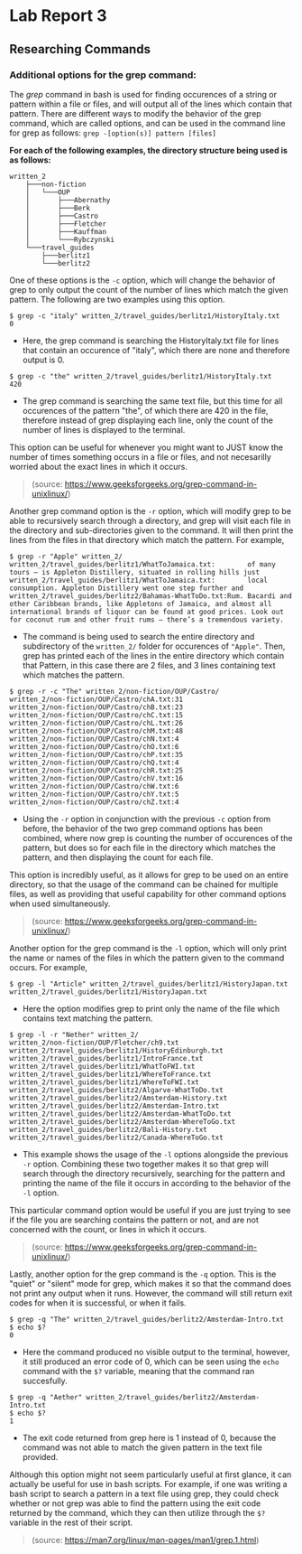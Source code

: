 # Lab Report 3
## Researching Commands
### **Additional options for the grep command:**

The *grep* command in bash is used for finding occurences of a string or pattern within a file or files, and will output all of the lines which contain that pattern. There are different ways to modify the behavior of the grep command, which are called options, and can be used in the command line for grep as follows: `grep -[option(s)] pattern [files]`

**For each of the following examples, the directory structure being used is as follows:**
```
written_2
    ├───non-fiction
    │   └───OUP
    │       ├───Abernathy
    │       ├───Berk
    │       ├───Castro
    │       ├───Fletcher
    │       ├───Kauffman
    │       └───Rybczynski
    └───travel_guides
        ├───berlitz1
        └───berlitz2
```

One of these options is the `-c` option, which will change the behavior of grep to only output the count of the number of lines which match the given pattern. The following are two examples using this option. 
```
$ grep -c "italy" written_2/travel_guides/berlitz1/HistoryItaly.txt 
0
```
* Here, the grep command is searching the HistoryItaly.txt file for lines that contain an occurence of "italy", which there are none and therefore output is 0.
```
$ grep -c "the" written_2/travel_guides/berlitz1/HistoryItaly.txt
420
```
* The grep command is searching the same text file, but this time for all occurences of the pattern "the", of which there are 420 in the file, therefore instead of grep displaying each line, only the count of the number of lines is displayed to the terminal.

This option can be useful for whenever you might want to JUST know the number of times something occurs in a file or files, and not necesarilly worried about the exact lines in which it occurs.

> (source: https://www.geeksforgeeks.org/grep-command-in-unixlinux/)

Another grep command option is the `-r` option, which will modify grep to be able to recursively search through a directory, and grep will visit each file in the directory and sub-directories given to the command. It will then print the lines from the files in that directory which match the pattern. For example,
```
$ grep -r "Apple" written_2/
written_2/travel_guides/berlitz1/WhatToJamaica.txt:        of many tours — is Appleton Distillery, situated in rolling hills just
written_2/travel_guides/berlitz1/WhatToJamaica.txt:        local consumption. Appleton Distillery went one step further and
written_2/travel_guides/berlitz2/Bahamas-WhatToDo.txt:Rum. Bacardi and other Caribbean brands, like Appletons of Jamaica, and almost all international brands of liquor can be found at good prices. Look out for coconut rum and other fruit rums — there’s a tremendous variety.
```
* The command is being used to search the entire directory and subdirectory of the `written_2/` folder for occurences of `"Apple"`. Then, grep has printed each of the lines in the entire directory which contain that Pattern, in this case there are 2 files, and 3 lines containing text which matches the pattern.

```
$ grep -r -c "The" written_2/non-fiction/OUP/Castro/
written_2/non-fiction/OUP/Castro/chA.txt:31
written_2/non-fiction/OUP/Castro/chB.txt:23
written_2/non-fiction/OUP/Castro/chC.txt:15
written_2/non-fiction/OUP/Castro/chL.txt:26
written_2/non-fiction/OUP/Castro/chM.txt:48
written_2/non-fiction/OUP/Castro/chN.txt:4 
written_2/non-fiction/OUP/Castro/chO.txt:6 
written_2/non-fiction/OUP/Castro/chP.txt:35
written_2/non-fiction/OUP/Castro/chQ.txt:4 
written_2/non-fiction/OUP/Castro/chR.txt:25
written_2/non-fiction/OUP/Castro/chV.txt:16
written_2/non-fiction/OUP/Castro/chW.txt:6 
written_2/non-fiction/OUP/Castro/chY.txt:5 
written_2/non-fiction/OUP/Castro/chZ.txt:4
```
* Using the `-r` option in conjunction with the previous `-c` option from before, the behavior of the two grep command options has been combined, where now grep is counting the number of occurences of the pattern, but does so for each file in the directory which matches the pattern, and then displaying the count for each file.

This option is incredibly useful, as it allows for grep to be used on an entire directory, so that the usage of the command can be chained for multiple files, as well as providing that useful capability for other command options when used simultaneously.

> (source: https://www.geeksforgeeks.org/grep-command-in-unixlinux/)

Another option for the grep command is the `-l` option, which will only print the name or names of the files in which the pattern given to the command occurs. For example,
```
$ grep -l "Article" written_2/travel_guides/berlitz1/HistoryJapan.txt 
written_2/travel_guides/berlitz1/HistoryJapan.txt
```
* Here the option modifies grep to print only the name of the file which contains text matching the pattern.
```
$ grep -l -r "Nether" written_2/
written_2/non-fiction/OUP/Fletcher/ch9.txt
written_2/travel_guides/berlitz1/HistoryEdinburgh.txt
written_2/travel_guides/berlitz1/IntroFrance.txt        
written_2/travel_guides/berlitz1/WhatToFWI.txt
written_2/travel_guides/berlitz1/WhereToFrance.txt      
written_2/travel_guides/berlitz1/WhereToFWI.txt
written_2/travel_guides/berlitz2/Algarve-WhatToDo.txt   
written_2/travel_guides/berlitz2/Amsterdam-History.txt  
written_2/travel_guides/berlitz2/Amsterdam-Intro.txt    
written_2/travel_guides/berlitz2/Amsterdam-WhatToDo.txt 
written_2/travel_guides/berlitz2/Amsterdam-WhereToGo.txt
written_2/travel_guides/berlitz2/Bali-History.txt       
written_2/travel_guides/berlitz2/Canada-WhereToGo.txt
```
* This example shows the usage of the `-l` options alongside the previous `-r` option. Combining these two together makes it so that grep will search through the directory recursively, searching for the pattern and printing the name of the file it occurs in according to the behavior of the `-l` option.

This particular command option would be useful if you are just trying to see if the file you are searching contains the pattern or not, and are not concerned with the count, or lines in which it occurs.

> (source: https://www.geeksforgeeks.org/grep-command-in-unixlinux/)

Lastly, another option for the grep command is the `-q` option. This is the "quiet" or "silent" mode for grep, which makes it so that the command does not print any output when it runs. However, the command will still return exit codes for when it is successful, or when it fails.
```
$ grep -q "The" written_2/travel_guides/berlitz2/Amsterdam-Intro.txt
$ echo $?
0
```
* Here the command produced no visible output to the terminal, however, it still produced an error code of 0, which can be seen using the `echo` command with the `$?` variable, meaning that the command ran succesfully.

```
$ grep -q "Aether" written_2/travel_guides/berlitz2/Amsterdam-Intro.txt
$ echo $?
1
```
* The exit code returned from grep here is 1 instead of 0, because the command was not able to match the given pattern in the text file provided.

Although this option might not seem particularly useful at first glance, it can actually be useful for use in bash scripts. For example, if one was writing a bash script to search a pattern in a text file using grep, they could check whether or not grep was able to find the pattern using the exit code returned by the command, which they can then utilize through the `$?` variable in the rest of their script.
> (source: https://man7.org/linux/man-pages/man1/grep.1.html)
